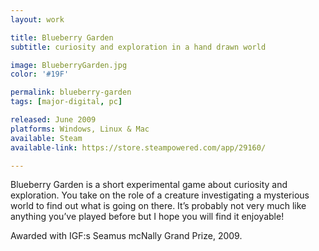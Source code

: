 ```yaml
---
layout: work

title: Blueberry Garden
subtitle: curiosity and exploration in a hand drawn world

image: BlueberryGarden.jpg
color: '#19F'

permalink: blueberry-garden
tags: [major-digital, pc]

released: June 2009
platforms: Windows, Linux & Mac
available: Steam
available-link: https://store.steampowered.com/app/29160/

---
```


Blueberry Garden is a short experimental game about curiosity and exploration. You take on the role of a creature investigating a mysterious world to find out what is going on there. It’s probably not very much like anything you’ve played before but I hope you will find it enjoyable!

Awarded with IGF:s Seamus mcNally Grand Prize, 2009.

<!-- # Released -->
<!-- June 1, 2009 -->

<!-- # More info -->
<!-- blah blah -->

<!-- ## Story -->
<!-- This is a second level headline -->

<!-- ## Art -->
<!-- This is a second level headline -->
